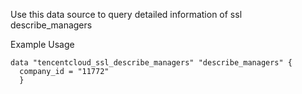 Use this data source to query detailed information of ssl describe_managers

Example Usage

```hcl
data "tencentcloud_ssl_describe_managers" "describe_managers" {
  company_id = "11772"
  }
```